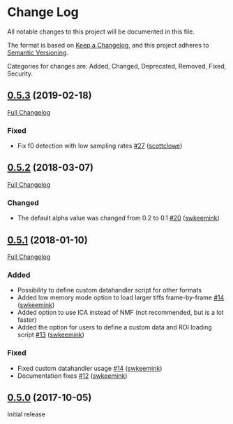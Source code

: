 # Change Log

All notable changes to this project will be documented in this file.

The format is based on [Keep a Changelog](https://keepachangelog.com/en/1.0.0/),
and this project adheres to [Semantic Versioning](https://semver.org/spec/v2.0.0.html).

Categories for changes are: Added, Changed, Deprecated, Removed, Fixed, Security.


## [0.5.3](https://github.com/rochefort-lab/fissa/tree/0.5.3) (2019-02-18)
[Full Changelog](https://github.com/rochefort-lab/fissa/compare/0.5.3...HEAD)

### Fixed

- Fix f0 detection with low sampling rates [\#27](https://github.com/rochefort-lab/fissa/pull/27) ([scottclowe](https://github.com/scottclowe))


## [0.5.2](https://github.com/rochefort-lab/fissa/tree/0.5.2) (2018-03-07)
[Full Changelog](https://github.com/rochefort-lab/fissa/compare/0.5.1...0.5.2)

### Changed

- The default alpha value was changed from 0.2 to 0.1 [\#20](https://github.com/rochefort-lab/fissa/pull/20) ([swkeemink](https://github.com/swkeemink))


## [0.5.1](https://github.com/rochefort-lab/fissa/tree/0.5.1) (2018-01-10)
[Full Changelog](https://github.com/rochefort-lab/fissa/compare/0.5.0...0.5.1)

### Added

- Possibility to define custom datahandler script for other formats
- Added low memory mode option to load larger tiffs frame-by-frame [\#14](https://github.com/rochefort-lab/fissa/pull/14) ([swkeemink](https://github.com/swkeemink))
- Added option to use ICA instead of NMF (not recommended, but is a lot faster)
- Added the option for users to define a custom data and ROI loading script [\#13](https://github.com/rochefort-lab/fissa/pull/13) ([swkeemink](https://github.com/swkeemink))

### Fixed

- Fixed custom datahandler usage [\#14](https://github.com/rochefort-lab/fissa/pull/14) ([swkeemink](https://github.com/swkeemink))
- Documentation fixes [\#12](https://github.com/rochefort-lab/fissa/pull/12) ([swkeemink](https://github.com/swkeemink))


## [0.5.0](https://github.com/rochefort-lab/fissa/tree/0.5.0) (2017-10-05)

Initial release
